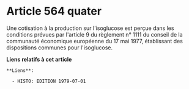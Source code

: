 # Article 564 quater

Une cotisation à la production sur l'isoglucose est perçue dans les conditions prévues par l'article 9 du règlement n° 1111
du conseil de la communauté économique européenne du 17 mai 1977, établissant des dispositions communes pour l'isoglucose.

**Liens relatifs à cet article**

	**Liens**:

	  - HISTO: EDITION 1979-07-01
